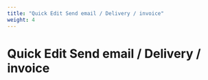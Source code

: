 ```yaml
---
title: "Quick Edit Send email / Delivery / invoice"
weight: 4
---
```


# Quick Edit Send email / Delivery / invoice
